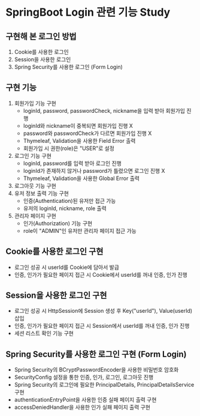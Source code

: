 # SpringBoot Login 관련 기능 Study

## 구현해 본 로그인 방법

1. Cookie를 사용한 로그인
2. Session을 사용한 로그인
3. Spring Security를 사용한 로그인 (Form Login)

## 구현 기능

1. 회원가입 기능 구현
   - loginId, password, passwordCheck, nickname을 입력 받아 회원가입 진행
   - loginId와 nickname이 중복되면 회원가입 진행 X
   - password와 passwordCheck가 다르면 회원가입 진행 X
   - Thymeleaf, Validation을 사용한 Field Error 출력
   - 회원가입 시 권한(role)은 "USER"로 설정
2. 로그인 기능 구현
   - loginId, password를 입력 받아 로그인 진행
   - loginId가 존재하지 않거나 password가 틀렸으면 로그인 진행 X
   - Thymeleaf, Validation을 사용한 Global Error 출력
3. 로그아웃 기능 구현
4. 유저 정보 출력 기능 구현
   - 인증(Authentication)된 유저만 접근 가능
   - 유저의 loginId, nickname, role 출력
5. 관리자 페이지 구현
   - 인가(Authorization) 기능 구현
   - role이 "ADMIN"인 유저만 관리자 페이지 접근 가능

## Cookie를 사용한 로그인 구현

- 로그인 성공 시 userId를 Cookie에 담아서 발급
- 인증, 인가가 필요한 페이지 접근 시 Cookie에서 userId를 꺼내 인증, 인가 진행

## Session을 사용한 로그인 구현

- 로그인 성공 시 HttpSession에 Session 생성 후 Key("userId"), Value(userId) 삽입
- 인증, 인가가 필요한 페이지 접근 시 Session에서 userId를 꺼내 인증, 인가 진행
- 세션 리스트 확인 기능 구현

## Spring Security를 사용한 로그인 구현 (Form Login)

- Spring Security의 BCryptPasswordEncoder을 사용한 비밀번호 암호화
- SecurityConfig 설정을 통한 인증, 인가, 로그인, 로그아웃 진행
- Spring Security의 로그인에 필요한 PrincipalDetails, PrincipalDetailsService 구현
- authenticationEntryPoint을 사용한 인증 실패 페이지 출력 구현
- accessDeniedHandler을 사용한 인가 실패 페이지 출력 구현

